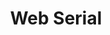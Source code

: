 ---
layout: default
title: Web Serial
parent: Communication
nav_order: 1
has_toc: true # on by default
has_children: true
---